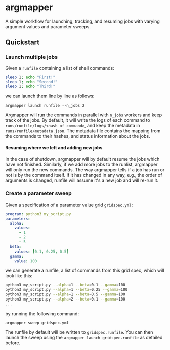 # argmapper

A simple workflow for launching, tracking, and resuming jobs with varying argument values and parameter sweeps.

## Quickstart

### Launch multiple jobs
Given a `runfile` containing a list of shell commands:

```bash
sleep 1; echo "First!"
sleep 1; echo "Second!"
sleep 1; echo "Third!"
```

we can launch them line by line as follows:

```shell
argmapper launch runfile --n_jobs 2
```

Argmapper will run the commands in parallel with `n_jobs` workers and keep track of the jobs.
By default, it will write the logs of each command to `runs/runfile/logs/<hash of command>`, and keep the
metadata in `runs/runfile/metadata.json`. The metadata file contains the mapping from the commands
to their hashes, and status information about the jobs.

#### Resuming where we left and adding new jobs
In the case of shutdown, argmapper will by default resume the jobs which have not finished.
Similarly, if we add more jobs to the runlist, argmapper will only run the new commands. The way
argmapper tells if a job has run or not is by the command itself. If it has changed in any way,
e.g., the order of arguments is changed, runfile will assume it's a new job and will re-run it.


### Create a parameter sweep
Given a specification of a parameter value grid `gridspec.yml`:

```yaml
program: python3 my_script.py
parameters:
  alpha:
    values:
      - 1
      - 2
      - 5
  beta:
    values: [0.1, 0.25, 0.5]
  gamma:
    value: 100
```

we can generate a runfile, a list of commands from this grid spec, which will look like this:
```bash
python3 my_script.py --alpha=1 --beta=0.1 --gamma=100
python3 my_script.py --alpha=1 --beta=0.25 --gamma=100
python3 my_script.py --alpha=1 --beta=0.5 --gamma=100
python3 my_script.py --alpha=2 --beta=0.1 --gamma=100
...
```

by running the following command:

```shell
argmapper sweep gridspec.yml
```

The runfile by default will be written to `gridspec.runfile`. You can then launch the sweep using
the `argmapper launch gridspec.runfile` as detailed before.
